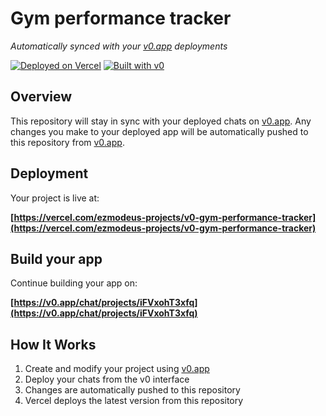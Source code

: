 # Gym performance tracker

*Automatically synced with your [v0.app](https://v0.app) deployments*

[![Deployed on Vercel](https://img.shields.io/badge/Deployed%20on-Vercel-black?style=for-the-badge&logo=vercel)](https://vercel.com/ezmodeus-projects/v0-gym-performance-tracker)
[![Built with v0](https://img.shields.io/badge/Built%20with-v0.app-black?style=for-the-badge)](https://v0.app/chat/projects/iFVxohT3xfq)

## Overview

This repository will stay in sync with your deployed chats on [v0.app](https://v0.app).
Any changes you make to your deployed app will be automatically pushed to this repository from [v0.app](https://v0.app).

## Deployment

Your project is live at:

**[https://vercel.com/ezmodeus-projects/v0-gym-performance-tracker](https://vercel.com/ezmodeus-projects/v0-gym-performance-tracker)**

## Build your app

Continue building your app on:

**[https://v0.app/chat/projects/iFVxohT3xfq](https://v0.app/chat/projects/iFVxohT3xfq)**

## How It Works

1. Create and modify your project using [v0.app](https://v0.app)
2. Deploy your chats from the v0 interface
3. Changes are automatically pushed to this repository
4. Vercel deploys the latest version from this repository